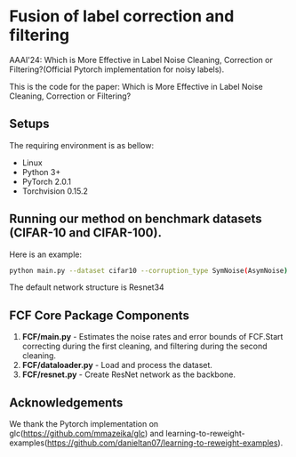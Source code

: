 # Fusion of label correction and filtering
AAAI'24: Which is More Effective in Label Noise Cleaning, Correction or Filtering?(Official Pytorch implementation for noisy labels).  


This is the code for the paper: Which is More Effective in Label Noise Cleaning, Correction or Filtering? 




## Setups
The requiring environment is as bellow:  

- Linux 
- Python 3+
- PyTorch 2.0.1 
- Torchvision 0.15.2


## Running our method on benchmark datasets (CIFAR-10 and CIFAR-100).
Here is an example:
```bash
python main.py --dataset cifar10 --corruption_type SymNoise(AsymNoise) --corruption_prob 0.6
```

The default network structure is Resnet34


## FCF Core Package Components
1.  **FCF/main.py** - Estimates the noise rates and error bounds of FCF.Start correcting during the first cleaning, and filtering during the second cleaning.
2.  **FCF/dataloader.py** - Load and process the dataset. 
3.  **FCF/resnet.py** - Create ResNet network as the backbone.




## Acknowledgements
We thank the Pytorch implementation on glc(https://github.com/mmazeika/glc) and learning-to-reweight-examples(https://github.com/danieltan07/learning-to-reweight-examples).
